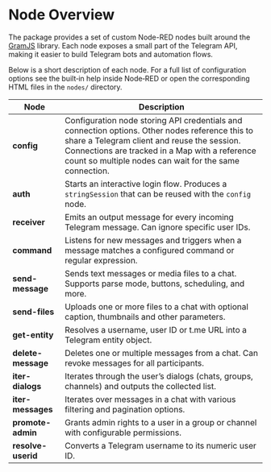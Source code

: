 # Node Overview

The package provides a set of custom Node-RED nodes built around the [GramJS](https://gram.js.org/) library. Each node exposes a small part of the Telegram API, making it easier to build Telegram bots and automation flows.

Below is a short description of each node. For a full list of configuration options see the built‑in help inside Node‑RED or open the corresponding HTML files in the `nodes/` directory.

| Node | Description |
|------|-------------|
| **config** | Configuration node storing API credentials and connection options. Other nodes reference this to share a Telegram client and reuse the session. Connections are tracked in a Map with a reference count so multiple nodes can wait for the same connection. |
| **auth** | Starts an interactive login flow. Produces a `stringSession` that can be reused with the `config` node. |
| **receiver** | Emits an output message for every incoming Telegram message. Can ignore specific user IDs. |
| **command** | Listens for new messages and triggers when a message matches a configured command or regular expression. |
| **send-message** | Sends text messages or media files to a chat. Supports parse mode, buttons, scheduling, and more. |
| **send-files** | Uploads one or more files to a chat with optional caption, thumbnails and other parameters. |
| **get-entity** | Resolves a username, user ID or t.me URL into a Telegram entity object. |
| **delete-message** | Deletes one or multiple messages from a chat. Can revoke messages for all participants. |
| **iter-dialogs** | Iterates through the user’s dialogs (chats, groups, channels) and outputs the collected list. |
| **iter-messages** | Iterates over messages in a chat with various filtering and pagination options. |
| **promote-admin** | Grants admin rights to a user in a group or channel with configurable permissions. |
| **resolve-userid** | Converts a Telegram username to its numeric user ID. |


